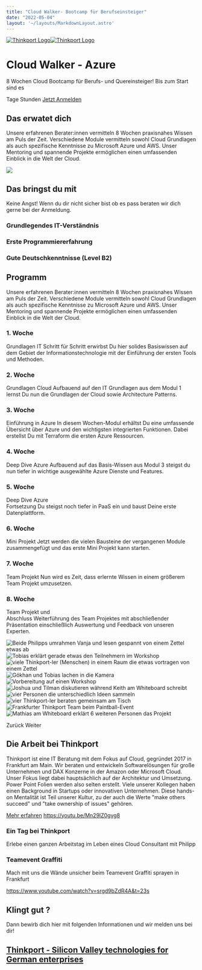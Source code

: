 ```yaml
---
title: "Cloud Walker- Bootcamp für Berufseinsteiger"
date: "2022-05-04"
layout: '~/layouts/MarkdownLayout.astro'
---
```


 [![Thinkport Logo](images/Logo_horizontral_new-ovavzp5ztqmosy1yz1jrwr9fv5swhtoc0bky3tkc3g.png "Logo Bright Colours")](https://thinkport.digital)[![Thinkport Logo](images/Logo_horizontral_new-ovavzp5ztqmosy1yz1jrwr9fv5swhtoc0bky3tkc3g.png "Logo Bright Colours")](https://thinkport.digital)

# Cloud Walker - Azure

8 Wochen Cloud Bootcamp für Berufs- und Quereinsteiger! Bis zum Start sind es

Tage Stunden [Jetzt Anmelden](https://form.typeform.com/to/pEGRd7gX)

## Das erwatet dich

Unsere erfahrenen Berater:innen vermitteln 8 Wochen praxisnahes Wissen am Puls der Zeit. Verschiedene Module vermitteln sowohl Cloud Grundlagen als auch spezifische Kenntnisse zu Microsoft Azure und AWS. Unser Mentoring und spannende Projekte ermöglichen einen umfassenden Einblick in die Welt der Cloud.

![](images/IMG_2509-1024x683.jpg)

## Das bringst du mit

Keine Angst! Wenn du dir nicht sicher bist ob es pass beraten wir dich gerne bei der Anmeldung.

### Grundlegendes IT-Verständnis

### Erste Programmiererfahrung

### Gute Deutschkenntnisse (Level B2)

## Programm

Unsere erfahrenen Berater:innen vermitteln 8 Wochen praxisnahes Wissen am Puls der Zeit. Verschiedene Module vermitteln sowohl Cloud Grundlagen als auch spezifische Kenntnisse zu Microsoft Azure und AWS. Unser Mentoring und spannende Projekte ermöglichen einen umfassenden Einblick in die Welt der Cloud.

### 1\. Woche

Grundlagen IT Schritt für Schritt erwirbst Du hier solides Basiswissen auf dem Gebiet der Informationstechnologie mit der Einführung der ersten Tools und Methoden.

### 2\. Woche

Grundlagen Cloud Aufbauend auf den IT Grundlagen aus dem Modul 1 lernst Du nun die Grundlagen der Cloud sowie Architecture Patterns.

### 3\. Woche

Einführung in Azure In diesem Wochen-Modul erhältst Du eine umfassende Übersicht über Azure und den wichtigsten integrierten Funktionen. Dabei erstellst Du mit Terraform die ersten Azure Ressourcen.

### 4\. Woche

Deep Dive Azure Aufbauend auf das Basis-Wissen aus Modul 3 steigst du nun tiefer in wichtige ausgewählte Azure Dienste und Features.

### 5\. Woche

Deep Dive Azure  
Fortsetzung Du steigst noch tiefer in PaaS ein und baust Deine erste Datenplattform.

### 6\. Woche

Mini Projekt Jetzt werden die vielen Bausteine der vergangenen Module zusammengefügt und das erste Mini Projekt kann starten.

### 7\. Woche

Team Projekt Nun wird es Zeit, dass erlernte Wissen in einem größerem Team Projekt umzusetzen.

### 8\. Woche

Team Projekt und  
Abschluss Weiterführung des Team Projektes mit abschließender Präsentation einschließlich Auswertung und Feedback von unseren Experten.

![Beide Philipps umrahmen Vanja und lesen gespannt von einem Zettel etwas ab](images/Karriere9.png)![Tobias erklärt gerade etwas den Teilnehmern im Workshop](images/Karriere10.png)![viele Thinkport-ler (Menschen) in einem Raum die etwas vortragen von einem Zettel](images/Karriere8.png)![Gökhan und Tobias lachen in die Kamera](images/Karriere7.png)![Vorbereitung auf einen Workshop](images/Karriere6.png)![Joshua und Tilman diskutieren während Keith am Whiteboard schreibt](images/Karriere5-1.png)![vier Personen die unterschiedlich Ideen sammeln](images/Karriere3.png)![vier Thinkport-ler beraten gemeinsam am Tisch](images/Karriere4.png)![Frankfurter Thinkport Team beim Paintball-Event](images/Karriere2-1.png)![Mathias am Whiteboard erklärt 6 weiteren Personen das Projekt](images/Karriere1.png)

Zurück Weiter

## Die Arbeit bei Thinkport

Thinkport ist eine IT Beratung mit dem Fokus auf Cloud, gegründet 2017 in Frankfurt am Main. Wir beraten und entwickeln Softwarelösungen für große Unternehmen und DAX Konzerne in der Amazon oder Microsoft Cloud. Unser Fokus liegt dabei hauptsächlich auf der Architektur und Umsetzung. Power Point Folien werden also selten erstellt. Viele unserer Kollegen haben einen Background in Startups oder innovativen Unternehmen. Diese hands-on Mentalität ist Teil unserer Kultur, zu der auch die Werte "make others succeed" und "take ownership of issues" gehören.

[Mehr erfahren](https://thinkport.digital/karriere-in-der-cloud) https://youtu.be/Mn29lZ0gvg8

### Ein Tag bei Thinkport

Erlebe einen ganzen Arbeitstag im Leben eines Cloud Consultant mit Philipp

### Teamevent Graffiti

Mach mit uns die Wände unsicher beim Teamevent Graffiti sprayen in Frankfurt

https://www.youtube.com/watch?v=srgd9bZdR4A&t=23s

## Klingt gut ?

Dann bewirb dich hier mit folgenden Informationen und wir melden uns bei dir!

## [Thinkport - Silicon Valley technologies for German enterprises](https://thinkport.digital/kontaktieren/)
